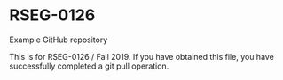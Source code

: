 # RSEG-0126
Example GitHub repository

This is for RSEG-0126 / Fall 2019. If you have obtained
this file, you have successfully completed a git pull
operation.

